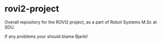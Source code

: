 # rovi2-project
Overall repository for the ROVI2 project, as a part of Robot Systems M.Sc at SDU. 


If any problems your should blame Bjarki!

